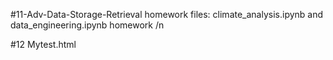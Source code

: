 

#11-Adv-Data-Storage-Retrieval homework files:  climate_analysis.ipynb and data_engineering.ipynb homework /n

#12 Mytest.html
